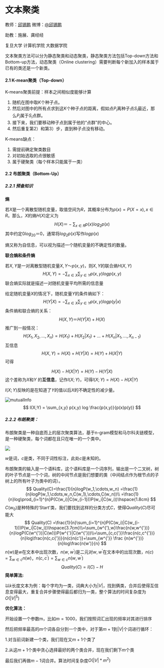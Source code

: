 # 文本聚类

教师：[邱锡鹏](http://nlp.fudan.edu.cn/xpqiu)  微博：[@邱锡鹏](http://weibo.com/xpqiu)

助教：施展、龚经经

复旦大学 计算机学院 大数据学院



文本聚类方法可以分为静态聚类和动态聚类，静态聚类方法包括Top-down方法和Bottom-up方法，动态聚类（Online clustering）需要判断每个新加入的样本属于已有的类还是一个新类。

#### 2.1 K-mean聚类（Top-down）

K-means聚类前提：样本之间相似度能够计算

1. 随机在图中取$K$个种子点。
2. 然后对图中的所有点求到这$K$个种子点的距离，假如点$P_i$离种子点$S_i$最近，那么$P_i$属于$S_i$点群。
3. 接下来，我们要移动种子点到属于他的“点群”的中心。
4. 然后重复第2）和第3）步，直到种子点没有移动。

K-means缺点：

1. 需提前确定聚类数目
2. 对初始选取的点很敏感
3. 属于硬聚类（每个样本只能属于一类）

#### 2.2 布朗聚类（Bottom-Up）

##### 2.2.1 预备知识

**熵**

若$X$是一个离散型随机变量，取值空间为$R$，其概率分布为$p(x)=P(X=x),x\in R$。那么，$X$的熵$H(X)$定义为
$$
H(X) ＝ -\sum_{x\in R}p(x)log_2p(x)
$$
其中约定$0log_20 ＝ 0$，通常将$log_2p(x)$写作$logp(x)$

熵又称为自信息，可以视为描述一个随机变量的不确定性的数量。

**联合熵和条件熵**

若$X,Y$是一对离散型随机变量$X,Y ～ p(x,y)$，则$X,Y$的联合熵$H(X,Y)$
$$
H(X,Y) = -\sum_{x\in X}\sum_{y\in Y}p(x,y)logp(x,y)
$$
联合熵实际就是描述一对随机变量平均所需的信息量

给定随机变量$X$的情况下，随机变量$Y$的条件熵如下：
$$
H(Y|X) = -\sum_{x\in X}\sum_{y\in Y}p(x,y)logp(y|x)
$$
条件熵和联合熵的关系：
$$
H(X,Y)  ＝ H(Y|X) + H(X)
$$
推广到一般情况：
$$
H(X_1,X_2,...,X_n) = H(X_1)+H(X_2|X_1)+...+H(X_n|X_1,...,X_{n-1})
$$
互信息
$$
H(X,Y) = H(X) + H(Y|X) = H(Y) + H(X|Y)
$$
可得

$$
H(X)-H(X|Y) = H(Y)-H(Y|X)
$$
这个差称为$X$和$Y$ 的**互信息**，记作$I(X;Y)$，可得$I(X;Y)=H(X)-H(X|Y)$

$I(X;Y)$反映的是在知道了$Y$的值以后$X$的不确定性的减少量。

 ![mutualInfo](http://ogfba2fhh.bkt.clouddn.com/mutualInfo.png)
$$
I(X;Y) = \sum_{x,y} p(x,y) log \frac{p(x,y)}{p(x)p(y)}
$$

##### 2.2.2 布朗聚类：

布朗聚类是一种自底而上的层次聚类算法，基于n-gram模型和马尔科夫链模型，是一种硬聚类，每个词都在且只在唯一的一个类中。

![](http://ogfba2fhh.bkt.clouddn.com/brown_clustering.png)

$w$是词，$c$是类，不同于词性标注，此处$c$是未知的。

布朗聚类的输入是一个语料库，这个语料库是一个词序列，输出是一个二叉树，树的叶子节点是一个个词，树的中间节点是我们想要的类（中间结点作为根节点的子树上的所有叶子为类中的词）。
$$
Quality(C)=\frac{1}{n}logP(w_1,\cdots,w_n) =\frac{1}{n}logP(w_1,\cdots,w_n,C(w_1),\cdots,C(w_n))\\
=\frac{1}{n}log\prod_{i=1}^{n}P(C(w_i)|C(w_{i-1}))P(w_i|C(w_i))\hspace{1.8cm}
$$
$C(w_0)$是种特殊的‘Start’类，我们要找到这样的分类方式$C$，使得$Quality(C)$尽可能大
$$
Quality(C) =\frac{1}{n}\sum_{i=1}^{n}P(C(w_i)|C(w_{i-1}))P(w_i|C(w_i))\hspace{3.7cm}\\=\sum_{w^{'},w}\frac{n(w,w^{'})}{n}logP(C(w^{'})|C(w)))P(w^{'}|C(w^{'}))\\=\sum_{c,c{'}}\frac{n(c,c^{'})}{n}log\frac{n(c,c{'})}{n(c)n(c')}+\sum_{w^{'}} \frac {n(w^{'})}{n}log\frac{n(w')}{n}
$$
$n(w)$是$w$在文本中出现次数，$n(w,w^{'})$是二元对$w,w^{'}$在文本中的出现次数，$n(c)=\sum_{w\in c}n(w)$，$n(c,c^{'})=\sum_{w\in c}n(w,w^{'})$		
$$
Quality(C) = I(C)-H
$$
**简单算法:**

以$k$长度文本为例：每个字均为一类，词典大小为$|V|$，找到俩类，合并后使得互信息变得最大，重复合并步骤使得最后都归为一类，整个算法的时间复杂度为$O(|V|^{5})$

**优化算法：**

开始设置一个参数m，比如$m=1000$，我们按照词汇出现的频率对其进行排序

 然后把频率最高的$m$个词各自分到一个类中，对于第$m+1$到$|V|$个词进行循环：

1.对当前词新建一个类，我们现在又$m+1$个类了

2.从这$m+1$个类中贪心选择最好的两个类合并，现在我们剩下$m$个类

 最后我们再做$m-1$词合并。算法时间复杂度$O(|V|*m^2)$
